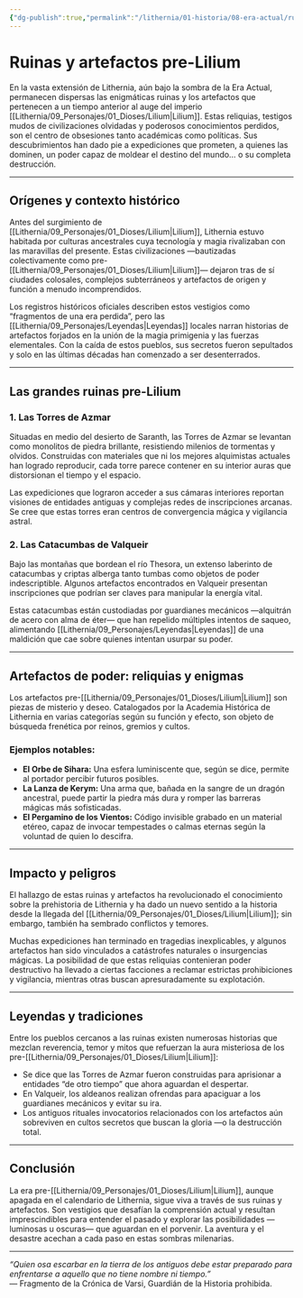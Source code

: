 ```yaml
---
{"dg-publish":true,"permalink":"/lithernia/01-historia/08-era-actual/ruinas-y-artefactos-pre-lilium/","title":"Ruinas y artefactos pre-Lilium","tags":["lithernia","lore","historia","pre-Lilium","artefacto"]}
---
```


# Ruinas y artefactos pre-Lilium

En la vasta extensión de Lithernia, aún bajo la sombra de la Era Actual, permanecen dispersas las enigmáticas ruinas y los artefactos que pertenecen a un tiempo anterior al auge del imperio [[Lithernia/09_Personajes/01_Dioses/Lilium\|Lilium]]. Estas reliquias, testigos mudos de civilizaciones olvidadas y poderosos conocimientos perdidos, son el centro de obsesiones tanto académicas como políticas. Sus descubrimientos han dado pie a expediciones que prometen, a quienes las dominen, un poder capaz de moldear el destino del mundo… o su completa destrucción.

---

## Orígenes y contexto histórico

Antes del surgimiento de [[Lithernia/09_Personajes/01_Dioses/Lilium\|Lilium]], Lithernia estuvo habitada por culturas ancestrales cuya tecnología y magia rivalizaban con las maravillas del presente. Estas civilizaciones —bautizadas colectivamente como pre-[[Lithernia/09_Personajes/01_Dioses/Lilium\|Lilium]]— dejaron tras de sí ciudades colosales, complejos subterráneos y artefactos de origen y función a menudo incomprendidos.

Los registros históricos oficiales describen estos vestigios como “fragmentos de una era perdida”, pero las [[Lithernia/09_Personajes/Leyendas\|Leyendas]] locales narran historias de artefactos forjados en la unión de la magia primigenia y las fuerzas elementales. Con la caída de estos pueblos, sus secretos fueron sepultados y solo en las últimas décadas han comenzado a ser desenterrados.

---

## Las grandes ruinas pre-Lilium

### 1. Las Torres de Azmar

Situadas en medio del desierto de Saranth, las Torres de Azmar se levantan como monolitos de piedra brillante, resistiendo milenios de tormentas y olvidos. Construidas con materiales que ni los mejores alquimistas actuales han logrado reproducir, cada torre parece contener en su interior auras que distorsionan el tiempo y el espacio.

Las expediciones que lograron acceder a sus cámaras interiores reportan visiones de entidades antiguas y complejas redes de inscripciones arcanas. Se cree que estas torres eran centros de convergencia mágica y vigilancia astral.

### 2. Las Catacumbas de Valqueir

Bajo las montañas que bordean el río Thesora, un extenso laberinto de catacumbas y criptas alberga tanto tumbas como objetos de poder indescriptible. Algunos artefactos encontrados en Valqueir presentan inscripciones que podrían ser claves para manipular la energía vital.

Estas catacumbas están custodiadas por guardianes mecánicos —alquitrán de acero con alma de éter— que han repelido múltiples intentos de saqueo, alimentando [[Lithernia/09_Personajes/Leyendas\|Leyendas]] de una maldición que cae sobre quienes intentan usurpar su poder.

---

## Artefactos de poder: reliquias y enigmas

Los artefactos pre-[[Lithernia/09_Personajes/01_Dioses/Lilium\|Lilium]] son piezas de misterio y deseo. Catalogados por la Academia Histórica de Lithernia en varias categorías según su función y efecto, son objeto de búsqueda frenética por reinos, gremios y cultos.

### Ejemplos notables:

- **El Orbe de Sihara:** Una esfera luminiscente que, según se dice, permite al portador percibir futuros posibles.
- **La Lanza de Kerym:** Una arma que, bañada en la sangre de un dragón ancestral, puede partir la piedra más dura y romper las barreras mágicas más sofisticadas.
- **El Pergamino de los Vientos:** Código invisible grabado en un material etéreo, capaz de invocar tempestades o calmas eternas según la voluntad de quien lo descifra.

---

## Impacto y peligros

El hallazgo de estas ruinas y artefactos ha revolucionado el conocimiento sobre la prehistoria de Lithernia y ha dado un nuevo sentido a la historia desde la llegada del [[Lithernia/09_Personajes/01_Dioses/Lilium\|Lilium]]; sin embargo, también ha sembrado conflictos y temores. 

Muchas expediciones han terminado en tragedias inexplicables, y algunos artefactos han sido vinculados a catástrofes naturales o insurgencias mágicas. La posibilidad de que estas reliquias contenieran poder destructivo ha llevado a ciertas facciones a reclamar estrictas prohibiciones y vigilancia, mientras otras buscan apresuradamente su explotación.

---

## Leyendas y tradiciones

Entre los pueblos cercanos a las ruinas existen numerosas historias que mezclan reverencia, temor y mitos que refuerzan la aura misteriosa de los pre-[[Lithernia/09_Personajes/01_Dioses/Lilium\|Lilium]]:

- Se dice que las Torres de Azmar fueron construidas para aprisionar a entidades “de otro tiempo” que ahora aguardan el despertar.
- En Valqueir, los aldeanos realizan ofrendas para apaciguar a los guardianes mecánicos y evitar su ira.
- Los antiguos rituales invocatorios relacionados con los artefactos aún sobreviven en cultos secretos que buscan la gloria —o la destrucción total.

---

## Conclusión

La era pre-[[Lithernia/09_Personajes/01_Dioses/Lilium\|Lilium]], aunque apagada en el calendario de Lithernia, sigue viva a través de sus ruinas y artefactos. Son vestigios que desafían la comprensión actual y resultan imprescindibles para entender el pasado y explorar las posibilidades —luminosas u oscuras— que aguardan en el porvenir. La aventura y el desastre acechan a cada paso en estas sombras milenarias.

---

*“Quien osa escarbar en la tierra de los antiguos debe estar preparado para enfrentarse a aquello que no tiene nombre ni tiempo.”*  
— Fragmento de la Crónica de Varsi, Guardián de la Historia prohibida.